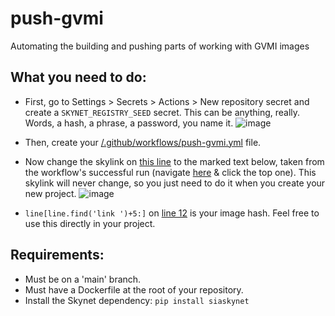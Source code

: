 # push-gvmi
Automating the building and pushing parts of working with GVMI images

## What you need to do:
 - First, go to Settings > Secrets > Actions > New repository secret and create a `SKYNET_REGISTRY_SEED` secret. This can be anything, really. Words, a hash, a phrase, a password, you name it.
![image](https://user-images.githubusercontent.com/64747030/174495772-98614fdf-9e7f-4a50-99cc-e3ce40459d6a.png)

 - Then, create your [/.github/workflows/push-gvmi.yml](https://github.com/figurestudios/push-gvmi/blob/main/.github/workflows/push-gvmi.yml) file.
 - Now change the skylink on [this line](https://github.com/figurestudios/push-gvmi/blob/main/get-parse_hash.py#L5) to the marked text below, taken from the workflow's successful run (navigate [here](https://github.com/figurestudios/push-gvmi/actions) & click the top one). This skylink will never change, so you just need to do it when you create your new project.
![image](https://user-images.githubusercontent.com/64747030/174495407-960f9937-ca8c-4abf-abe9-85e51fdf83c5.png)
 - `line[line.find('link ')+5:]` on [line 12](https://github.com/figurestudios/push-gvmi/blob/main/get-parse_hash.py#L12) is your image hash. Feel free to use this directly in your project.

## Requirements:
 - Must be on a 'main' branch.
 - Must have a Dockerfile at the root of your repository.
 - Install the Skynet dependency: `pip install siaskynet`
